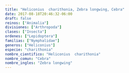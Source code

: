 ```yaml
---
title: "Heliconius  charithonia, Zebra longwing, Cebra"
date: 2017-08-18T20:46:32-06:00
draft: false
reinos: ["Animalia"]
divisiones: ["Arthropoda"]
clases: ["Insecta"]
ordenes: ["Lepidoptera"]
familias: ["Nymphalidae"]
generos: ["Heliconius"]
especie: "charithonia"
nombre_cientifico: "Heliconius  charithonia"
nombre_comun: "Cebra"
nombre_ingles: "Zebra longwing"
---
```


